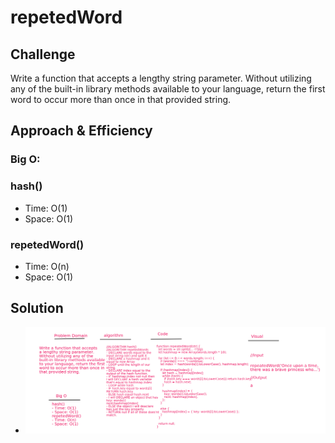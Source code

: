 # repetedWord

## Challenge
Write a function that accepts a lengthy string parameter.
Without utilizing any of the built-in library methods available to your language, return the first word to occur more than once in that provided string.

## Approach & Efficiency
### Big O:
### hash()
- Time: O(1)
- Space: O(1)
### repetedWord()
- Time: O(n)
- Space: O(1)

## Solution
- ![whiteboard](../assets/repetedWord.png)